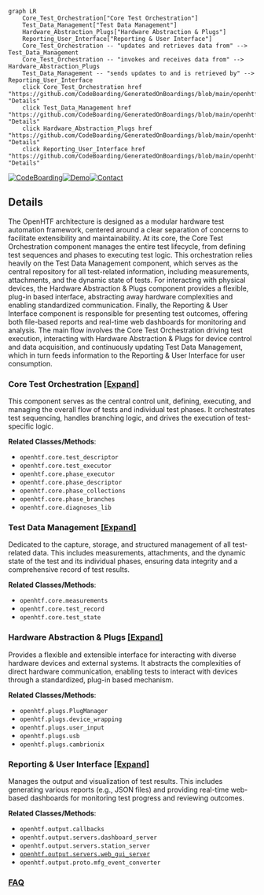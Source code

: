 ```mermaid
graph LR
    Core_Test_Orchestration["Core Test Orchestration"]
    Test_Data_Management["Test Data Management"]
    Hardware_Abstraction_Plugs["Hardware Abstraction & Plugs"]
    Reporting_User_Interface["Reporting & User Interface"]
    Core_Test_Orchestration -- "updates and retrieves data from" --> Test_Data_Management
    Core_Test_Orchestration -- "invokes and receives data from" --> Hardware_Abstraction_Plugs
    Test_Data_Management -- "sends updates to and is retrieved by" --> Reporting_User_Interface
    click Core_Test_Orchestration href "https://github.com/CodeBoarding/GeneratedOnBoardings/blob/main/openhtf/Core_Test_Orchestration.md" "Details"
    click Test_Data_Management href "https://github.com/CodeBoarding/GeneratedOnBoardings/blob/main/openhtf/Test_Data_Management.md" "Details"
    click Hardware_Abstraction_Plugs href "https://github.com/CodeBoarding/GeneratedOnBoardings/blob/main/openhtf/Hardware_Abstraction_Plugs.md" "Details"
    click Reporting_User_Interface href "https://github.com/CodeBoarding/GeneratedOnBoardings/blob/main/openhtf/Reporting_User_Interface.md" "Details"
```

[![CodeBoarding](https://img.shields.io/badge/Generated%20by-CodeBoarding-9cf?style=flat-square)](https://github.com/CodeBoarding/GeneratedOnBoardings)[![Demo](https://img.shields.io/badge/Try%20our-Demo-blue?style=flat-square)](https://www.codeboarding.org/demo)[![Contact](https://img.shields.io/badge/Contact%20us%20-%20contact@codeboarding.org-lightgrey?style=flat-square)](mailto:contact@codeboarding.org)

## Details

The OpenHTF architecture is designed as a modular hardware test automation framework, centered around a clear separation of concerns to facilitate extensibility and maintainability. At its core, the Core Test Orchestration component manages the entire test lifecycle, from defining test sequences and phases to executing test logic. This orchestration relies heavily on the Test Data Management component, which serves as the central repository for all test-related information, including measurements, attachments, and the dynamic state of tests. For interacting with physical devices, the Hardware Abstraction & Plugs component provides a flexible, plug-in based interface, abstracting away hardware complexities and enabling standardized communication. Finally, the Reporting & User Interface component is responsible for presenting test outcomes, offering both file-based reports and real-time web dashboards for monitoring and analysis. The main flow involves the Core Test Orchestration driving test execution, interacting with Hardware Abstraction & Plugs for device control and data acquisition, and continuously updating Test Data Management, which in turn feeds information to the Reporting & User Interface for user consumption.

### Core Test Orchestration [[Expand]](./Core_Test_Orchestration.md)
This component serves as the central control unit, defining, executing, and managing the overall flow of tests and individual test phases. It orchestrates test sequencing, handles branching logic, and drives the execution of test-specific logic.


**Related Classes/Methods**:

- `openhtf.core.test_descriptor`
- `openhtf.core.test_executor`
- `openhtf.core.phase_executor`
- `openhtf.core.phase_descriptor`
- `openhtf.core.phase_collections`
- `openhtf.core.phase_branches`
- `openhtf.core.diagnoses_lib`


### Test Data Management [[Expand]](./Test_Data_Management.md)
Dedicated to the capture, storage, and structured management of all test-related data. This includes measurements, attachments, and the dynamic state of the test and its individual phases, ensuring data integrity and a comprehensive record of test results.


**Related Classes/Methods**:

- `openhtf.core.measurements`
- `openhtf.core.test_record`
- `openhtf.core.test_state`


### Hardware Abstraction & Plugs [[Expand]](./Hardware_Abstraction_Plugs.md)
Provides a flexible and extensible interface for interacting with diverse hardware devices and external systems. It abstracts the complexities of direct hardware communication, enabling tests to interact with devices through a standardized, plug-in based mechanism.


**Related Classes/Methods**:

- `openhtf.plugs.PlugManager`
- `openhtf.plugs.device_wrapping`
- `openhtf.plugs.user_input`
- `openhtf.plugs.usb`
- `openhtf.plugs.cambrionix`


### Reporting & User Interface [[Expand]](./Reporting_User_Interface.md)
Manages the output and visualization of test results. This includes generating various reports (e.g., JSON files) and providing real-time web-based dashboards for monitoring test progress and reviewing outcomes.


**Related Classes/Methods**:

- `openhtf.output.callbacks`
- `openhtf.output.servers.dashboard_server`
- `openhtf.output.servers.station_server`
- <a href="https://github.com/google/openhtf/blob/master/openhtf/output/servers/web_gui_server.py" target="_blank" rel="noopener noreferrer">`openhtf.output.servers.web_gui_server`</a>
- `openhtf.output.proto.mfg_event_converter`




### [FAQ](https://github.com/CodeBoarding/GeneratedOnBoardings/tree/main?tab=readme-ov-file#faq)